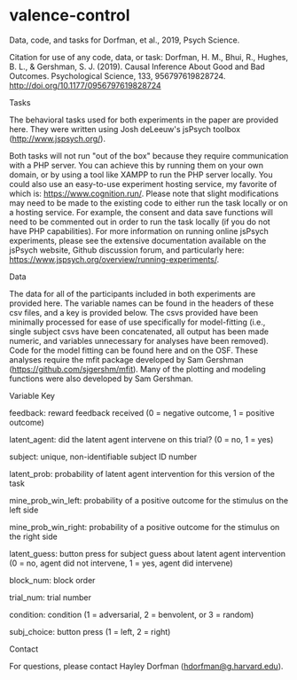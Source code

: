 # valence-control
Data, code, and tasks for Dorfman, et al., 2019, Psych Science.

Citation for use of any code, data, or task: 
Dorfman, H. M., Bhui, R., Hughes, B. L., & Gershman, S. J. (2019). Causal Inference About Good and Bad Outcomes. Psychological Science, 133, 956797619828724. http://doi.org/10.1177/0956797619828724

Tasks

The behavioral tasks used for both experiments in the paper are provided here. They were written using Josh deLeeuw's jsPsych toolbox (http://www.jspsych.org/).

Both tasks will not run "out of the box" because they require communication with a PHP server. You can achieve this by running them on your own domain, or by using a tool like XAMPP to run the PHP server locally. You could also use an easy-to-use experiment hosting service, my favorite of which is: https://www.cognition.run/. Please note that slight modifications may need to be made to the existing code to either run the task locally or on a hosting service. For example, the consent and data save functions will need to be commented out in order to run the task locally (if you do not have PHP capabilities). For more information on running online jsPsych experiments, please see the extensive documentation available on the jsPsych website, Github discussion forum, and particularly here: https://www.jspsych.org/overview/running-experiments/.

Data

The data for all of the participants included in both experiments are provided here. The variable names can be found in the headers of these csv files, and a key is provided below. The csvs provided have been minimally processed for ease of use specifically for model-fitting (i.e., single subject csvs have been concatenated, all output has been made numeric, and variables unnecessary for analyses have been removed).
Code for the model fitting can be found here and on the OSF. These analyses require the mfit package developed by Sam Gershman (https://github.com/sjgershm/mfit). Many of the plotting and modeling functions were also developed by Sam Gershman.

Variable Key

feedback: reward feedback received (0 = negative outcome, 1 = positive outcome)

latent_agent: did the latent agent intervene on this trial? (0 = no, 1 = yes)

subject: unique, non-identifiable subject ID number

latent_prob: probability of latent agent intervention for this version of the task

mine_prob_win_left: probability of a positive outcome for the stimulus on the left side

mine_prob_win_right: probability of a positive outcome for the stimulus on the right side

latent_guess: button press for subject guess about latent agent intervention (0 = no, agent did not intervene, 1 = yes, agent did intervene)

block_num: block order

trial_num: trial number

condition: condition (1 = adversarial, 2 = benvolent, or 3 = random)

subj_choice: button press (1 = left, 2 = right)

Contact

For questions, please contact Hayley Dorfman (hdorfman@g.harvard.edu).



